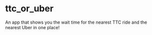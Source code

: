 # ttc_or_uber
An app that shows you the wait time for the nearest TTC ride and the nearest Uber in one place!
